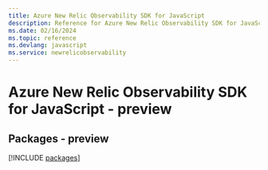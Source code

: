 ```yaml
---
title: Azure New Relic Observability SDK for JavaScript
description: Reference for Azure New Relic Observability SDK for JavaScript
ms.date: 02/16/2024
ms.topic: reference
ms.devlang: javascript
ms.service: newrelicobservability
---
```

# Azure New Relic Observability SDK for JavaScript - preview
## Packages - preview
[!INCLUDE [packages](new-relic-observability-index.md)]